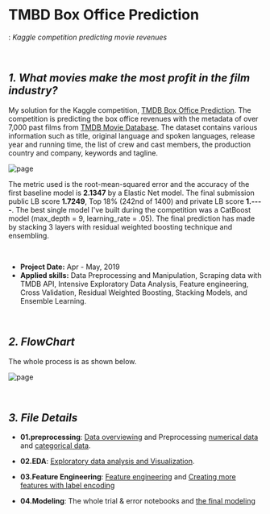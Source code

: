 # TMBD Box Office Prediction
: *Kaggle competition predicting movie revenues*

<br>

## ***1. What movies make the most profit in the film industry?***

My solution for the Kaggle competition, [TMDB Box Office Prediction](https://www.kaggle.com/c/tmdb-box-office-prediction). The competition is predicting the box office revenues with the metadata of over 7,000 past films from [TMDB Movie Database](https://www.themoviedb.org/). The dataset contains various information such as title, original language and spoken languages, release year and running time, the list of crew and cast members, the production country and company, keywords and tagline.

![page](https://github.com/jjone36/tmdb/blob/master/img.PNG)

The metric used is the root-mean-squared error and the accuracy of the first baseline model is **2.1347** by a Elastic Net model. The final submission public LB score **1.7249**, Top 18% (242nd of 1400) and private LB score **1.----**. The best single model I've built during the competition was a CatBoost model (max_depth = 9, learning_rate = .05). The final prediction has made by stacking 3 layers with residual weighted boosting technique and ensembling.  

<br>

* **Project Date:** Apr - May, 2019
* **Applied skills:** Data Preprocessing and Manipulation, Scraping data with TMDB API, Intensive Exploratory Data Analysis, Feature engineering, Cross Validation, Residual Weighted Boosting, Stacking Models, and Ensemble Learning.  

<br>

## ***2. FlowChart***

The whole process is as shown below.   

![page](https://github.com/jjone36/tmdb/blob/master/flow.PNG)

<br>

## ***3. File Details***
- **01.preprocessing**: [Data overviewing](https://github.com/jjone36/Cosmetic/blob/master/01.preprocessing/00_overview.py) and Preprocessing [numerical data](https://github.com/jjone36/Cosmetic/blob/master/01.preprocessing/01_1_preprocessing_num.py) and [categorical data](https://github.com/jjone36/Cosmetic/blob/master/01.preprocessing/01_1_preprocessing_cat.py).

- **02.EDA**: [Exploratory data analysis and Visualization](https://github.com/jjone36/Cosmetic/blob/master/02.eda/02_eda.ipynb).

- **03.Feature Engineering**: [Feature engineering](https://github.com/jjone36/Cosmetic/blob/master/03.feature_engineering/03_1_feature_engineering.py) and [Creating more features with label encoding](https://github.com/jjone36/Cosmetic/blob/master/03.feature_engineering/03_2_additional_features.py)   

- **04.Modeling**: The whole trial & error notebooks and [the final modeling](https://github.com/jjone36/Cosmetic/blob/master/04.modeling/04_modeling.py)

<br>
